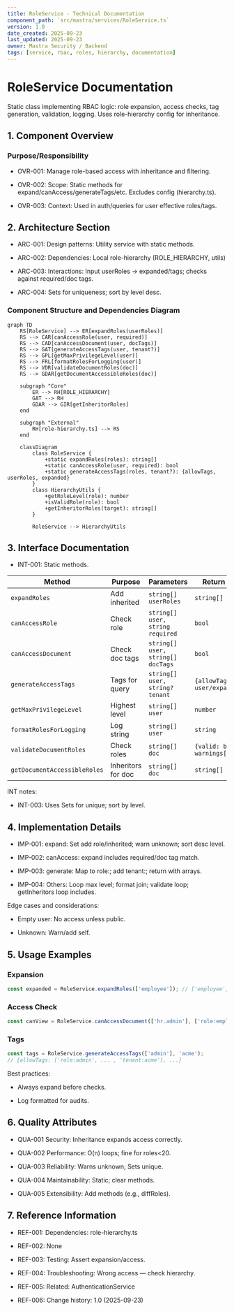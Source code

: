 ```yaml
---
title: RoleService - Technical Documentation
component_path: `src/mastra/services/RoleService.ts`
version: 1.0
date_created: 2025-09-23
last_updated: 2025-09-23
owner: Mastra Security / Backend
tags: [service, rbac, roles, hierarchy, documentation]
---
```


# RoleService Documentation

Static class implementing RBAC logic: role expansion, access checks, tag generation, validation, logging. Uses role-hierarchy config for inheritance.

## 1. Component Overview

### Purpose/Responsibility

- OVR-001: Manage role-based access with inheritance and filtering.

- OVR-002: Scope: Static methods for expand/canAccess/generateTags/etc. Excludes config (hierarchy.ts).

- OVR-003: Context: Used in auth/queries for user effective roles/tags.

## 2. Architecture Section

- ARC-001: Design patterns: Utility service with static methods.

- ARC-002: Dependencies: Local role-hierarchy (ROLE_HIERARCHY, utils)

- ARC-003: Interactions: Input userRoles → expanded/tags; checks against required/doc tags.

- ARC-004: Sets for uniqueness; sort by level desc.

### Component Structure and Dependencies Diagram

```mermaid
graph TD
    RS[RoleService] --> ER[expandRoles(userRoles)]
    RS --> CAR[canAccessRole(user, required)]
    RS --> CAD[canAccessDocument(user, docTags)]
    RS --> GAT[generateAccessTags(user, tenant?)]
    RS --> GPL[getMaxPrivilegeLevel(user)]
    RS --> FRL[formatRolesForLogging(user)]
    RS --> VDR[validateDocumentRoles(doc)]
    RS --> GDAR[getDocumentAccessibleRoles(doc)]

    subgraph "Core"
        ER --> RH[ROLE_HIERARCHY]
        GAT --> RH
        GDAR --> GIR[getInheritorRoles]
    end

    subgraph "External"
        RH[role-hierarchy.ts] --> RS
    end

    classDiagram
        class RoleService {
            +static expandRoles(roles): string[]
            +static canAccessRole(user, required): bool
            +static generateAccessTags(roles, tenant?): {allowTags, userRoles, expanded}
        }
        class HierarchyUtils {
            +getRoleLevel(role): number
            +isValidRole(role): bool
            +getInheritorRoles(target): string[]
        }

        RoleService --> HierarchyUtils
```

## 3. Interface Documentation

- INT-001: Static methods.

| Method | Purpose | Parameters | Return Type | Notes |
|--------|---------|------------|-------------|-------|
| `expandRoles` | Add inherited | `string[] userRoles` | `string[]` | Sorted desc level; warns unknown |
| `canAccessRole` | Check role | `string[] user, string required` | `bool` | Via expand |
| `canAccessDocument` | Check doc tags | `string[] user, string[] docTags` | `bool` | Some match; empty=true |
| `generateAccessTags` | Tags for query | `string[] user, string? tenant` | `{allowTags[], user/expanded[]}` | role:/tenant: |
| `getMaxPrivilegeLevel` | Highest level | `string[] user` | `number` | Max from levels |
| `formatRolesForLogging` | Log string | `string[] user` | `string` | Original/effective/max |
| `validateDocumentRoles` | Check roles | `string[] doc` | `{valid: bool, warnings[]}` | Unknown roles |
| `getDocumentAccessibleRoles` | Inheritors for doc | `string[] doc` | `string[]` | Sorted; self + inheritors |

INT notes:

- INT-003: Uses Sets for unique; sort by level.

## 4. Implementation Details

- IMP-001: expand: Set add role/inherited; warn unknown; sort desc level.

- IMP-002: canAccess: expand includes required/doc tag match.

- IMP-003: generate: Map to role:; add tenant:; return with arrays.

- IMP-004: Others: Loop max level; format join; validate loop; getInheritors loop includes.

Edge cases and considerations:

- Empty user: No access unless public.

- Unknown: Warn/add self.

## 5. Usage Examples

### Expansion

```ts
const expanded = RoleService.expandRoles(['employee']); // ['employee', 'public']
```

### Access Check

```ts
const canView = RoleService.canAccessDocument(['hr.admin'], ['role:employee']); // true
```

### Tags

```ts
const tags = RoleService.generateAccessTags(['admin'], 'acme');
// {allowTags: ['role:admin', ... , 'tenant:acme'], ...}
```

Best practices:

- Always expand before checks.

- Log formatted for audits.

## 6. Quality Attributes

- QUA-001 Security: Inheritance expands access correctly.

- QUA-002 Performance: O(n) loops; fine for roles<20.

- QUA-003 Reliability: Warns unknown; Sets unique.

- QUA-004 Maintainability: Static; clear methods.

- QUA-005 Extensibility: Add methods (e.g., diffRoles).

## 7. Reference Information

- REF-001: Dependencies: role-hierarchy.ts

- REF-002: None

- REF-003: Testing: Assert expansion/access.

- REF-004: Troubleshooting: Wrong access — check hierarchy.

- REF-005: Related: AuthenticationService

- REF-006: Change history: 1.0 (2025-09-23)